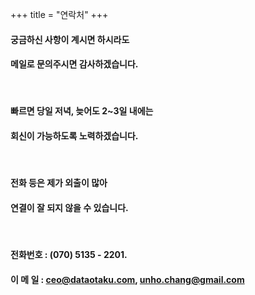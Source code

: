 +++
title = "연락처"
+++


#### 궁금하신 사항이 계시면 하시라도 
#### 메일로 문의주시면 감사하겠습니다.
&nbsp;
#### 빠르면 당일 저녁, 늦어도 2~3일 내에는 
#### 회신이 가능하도록 노력하겠습니다.
&nbsp;
#### 전화 등은 제가 외출이 많아 
#### 연결이 잘 되지 않을 수 있습니다. 

&nbsp;
&nbsp;
&nbsp;

#### 전화번호 : (070) 5135 - 2201.

#### 이 메 일 : ceo@dataotaku.com, unho.chang@gmail.com

&nbsp;
&nbsp;
